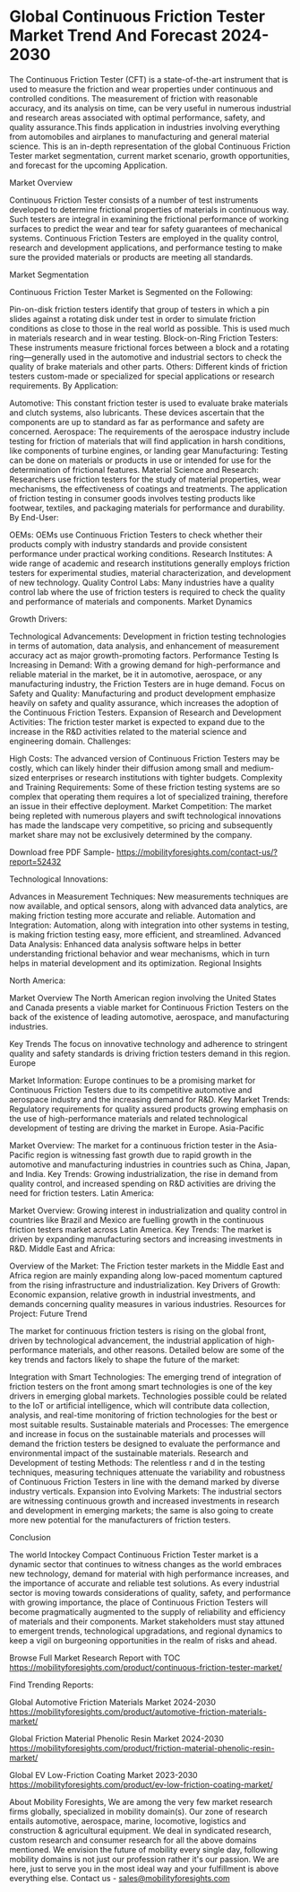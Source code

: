 # Global Continuous Friction Tester Market  Trend And Forecast 2024-2030 #
The Continuous Friction Tester (CFT) is a state-of-the-art instrument that is used to measure the friction and wear properties under continuous and controlled conditions. The measurement of friction with reasonable accuracy, and its analysis on time, can be very useful in numerous industrial and research areas associated with optimal performance, safety, and quality assurance.This finds application in industries involving everything from automobiles and airplanes to manufacturing and general material science. This is an in-depth representation of the global Continuous Friction Tester market segmentation, current market scenario, growth opportunities, and forecast for the upcoming Application.

Market Overview

Continuous Friction Tester consists of a number of test instruments developed to determine frictional properties of materials in continuous way. Such testers are integral in examining the frictional performance of working surfaces to predict the wear and tear for safety guarantees of mechanical systems. Continuous Friction Testers are employed in the quality control, research and development applications, and performance testing to make sure the provided materials or products are meeting all standards.

Market Segmentation

Continuous Friction Tester Market is Segmented on the Following:

Pin-on-disk friction testers identify that group of testers in which a pin slides against a rotating disk under test in order to simulate friction conditions as close to those in the real world as possible. This is used much in materials research and in wear testing.
Block-on-Ring Friction Testers: These instruments measure frictional forces between a block and a rotating ring—generally used in the automotive and industrial sectors to check the quality of brake materials and other parts.
Others: Different kinds of friction testers custom-made or specialized for special applications or research requirements.
By Application:

Automotive: This constant friction tester is used to evaluate brake materials and clutch systems, also lubricants. These devices ascertain that the components are up to standard as far as performance and safety are concerned.
Aerospace: The requirements of the aerospace industry include testing for friction of materials that will find application in harsh conditions, like components of turbine engines, or landing gear
Manufacturing: Testing can be done on materials or products in use or intended for use for the determination of frictional features.
Material Science and Research: Researchers use friction testers for the study of material properties, wear mechanisms, the effectiveness of coatings and treatments. The application of friction testing in consumer goods involves testing products like footwear, textiles, and packaging materials for performance and durability. By End-User:

OEMs: OEMs use Continuous Friction Testers to check whether their products comply with industry standards and provide consistent performance under practical working conditions.
Research Institutes: A wide range of academic and research institutions generally employs friction testers for experimental studies, material characterization, and development of new technology. Quality Control Labs: Many industries have a quality control lab where the use of friction testers is required to check the quality and performance of materials and components. Market Dynamics

Growth Drivers:

Technological Advancements: Development in friction testing technologies in terms of automation, data analysis, and enhancement of measurement accuracy act as major growth-promoting factors.
Performance Testing Is Increasing in Demand: With a growing demand for high-performance and reliable material in the market, be it in automotive, aerospace, or any manufacturing industry, the Friction Testers are in huge demand.
Focus on Safety and Quality: Manufacturing and product development emphasize heavily on safety and quality assurance, which increases the adoption of the Continuous Friction Testers.
Expansion of Research and Development Activities: The friction tester market is expected to expand due to the increase in the R&D activities related to the material science and engineering domain.
Challenges:

High Costs: The advanced version of Continuous Friction Testers may be costly, which can likely hinder their diffusion among small and medium-sized enterprises or research institutions with tighter budgets.
Complexity and Training Requirements: Some of these friction testing systems are so complex that operating them requires a lot of specialized training, therefore an issue in their effective deployment.
Market Competition: The market being repleted with numerous players and swift technological innovations has made the landscape very competitive, so pricing and subsequently market share may not be exclusively determined by the company.


Download free PDF Sample- https://mobilityforesights.com/contact-us/?report=52432

Technological Innovations:

Advances in Measurement Techniques: New measurements techniques are now available, and optical sensors, along with advanced data analytics, are making friction testing more accurate and reliable.
Automation and Integration: Automation, along with integration into other systems in testing, is making friction testing easy, more efficient, and streamlined.
Advanced Data Analysis: Enhanced data analysis software helps in better understanding frictional behavior and wear mechanisms, which in turn helps in material development and its optimization.
Regional Insights

North America:

Market Overview The North American region involving the United States and Canada presents a viable market for Continuous Friction Testers on the back of the existence of leading automotive, aerospace, and manufacturing industries.

Key Trends The focus on innovative technology and adherence to stringent quality and safety standards is driving friction testers demand in this region.
Europe

Market Information: Europe continues to be a promising market for Continuous Friction Testers due to its competitive automotive and aerospace industry and the increasing demand for R&D.
Key Market Trends: Regulatory requirements for quality assured products growing emphasis on the use of high-performance materials and related technological development of testing are driving the market in Europe.
Asia-Pacific

Market Overview: The market for a continuous friction tester in the Asia-Pacific region is witnessing fast growth due to rapid growth in the automotive and manufacturing industries in countries such as China, Japan, and India.
Key Trends: Growing industrialization, the rise in demand from quality control, and increased spending on R&D activities are driving the need for friction testers.
Latin America:

Market Overview: Growing interest in industrialization and quality control in countries like Brazil and Mexico are fuelling growth in the continuous friction testers market across Latin America.
Key Trends: The market is driven by expanding manufacturing sectors and increasing investments in R&D.
Middle East and Africa:

Overview of the Market: The Friction tester markets in the Middle East and Africa region are mainly expanding along low-paced momentum captured from the rising infrastructure and industrialization.
Key Drivers of Growth: Economic expansion, relative growth in industrial investments, and demands concerning quality measures in various industries.
Resources for Project: Future Trend

The market for continuous friction testers is rising on the global front, driven by technological advancement, the industrial application of high-performance materials, and other reasons. Detailed below are some of the key trends and factors likely to shape the future of the market:

Integration with Smart Technologies: The emerging trend of integration of friction testers on the front among smart technologies is one of the key drivers in emerging global markets.  Technologies possible could be related to the IoT or artificial intelligence, which will contribute data collection, analysis, and real-time monitoring of friction technologies for the best or most suitable results.
Sustainable materials and Processes: The emergence and increase in focus on the sustainable materials and processes will demand the friction testers be designed to evaluate the performance and environmental impact of the sustainable materials.
Research and Development of testing Methods: The relentless r and d in the testing techniques, measuring techniques attenuate the variability and robustness of Continuous Friction Testers in line with the demand marked by diverse industry verticals.
Expansion into Evolving Markets: The industrial sectors are witnessing continuous growth and increased investments in research and development in emerging markets; the same is also going to create more new potential for the manufacturers of friction testers.

Conclusion

The world Intockey Compact Continuous Friction Tester market is a dynamic sector that continues to witness changes as the world embraces new technology, demand for material with high performance increases, and the importance of accurate and reliable test solutions. As every industrial sector is moving towards considerations of quality, safety, and performance with growing importance, the place of Continuous Friction Testers will become pragmatically augmented to the supply of reliability and efficiency of materials and their components. Market stakeholders must stay attuned to emergent trends, technological upgradations, and regional dynamics to keep a vigil on burgeoning opportunities in the realm of risks and ahead.


Browse Full Market Research Report with TOC https://mobilityforesights.com/product/continuous-friction-tester-market/

Find Trending Reports:


Global Automotive Friction Materials Market 2024-2030 https://mobilityforesights.com/product/automotive-friction-materials-market/



Global Friction Material Phenolic Resin Market 2024-2030 https://mobilityforesights.com/product/friction-material-phenolic-resin-market/



Global EV Low-Friction Coating Market 2023-2030 https://mobilityforesights.com/product/ev-low-friction-coating-market/




About Mobility Foresights,
We are among the very few market research firms globally, specialized in mobility domain(s). Our zone of research entails automotive, aerospace, marine, locomotive, logistics and construction & agricultural equipment. We deal in syndicated research, custom research and consumer research for all the above domains mentioned.
We envision the future of mobility every single day, following mobility domains is not just our profession rather it's our passion. We are here, just to serve you in the most ideal way and your fulfillment is above everything else. Contact us -  sales@mobilityforesights.com 

